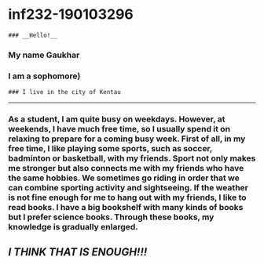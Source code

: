 # inf232-190103296
```
### __Hello!__
```
### My name Gaukhar
### I am a sophomore)
```
### I live in the city of Kentau
```
___


### As a student, I am quite busy on weekdays. However, at weekends, I have much free time, so I usually spend it on relaxing to prepare for a coming busy week. First of all, in my free time, I like playing some sports, such as soccer, badminton or basketball, with my friends. Sport not only makes me stronger but also connects me with my friends who have the same hobbies. We sometimes go riding in order that we can combine sporting activity and sightseeing. If the weather is not fine enough for me to hang out with my friends, I like to read books. I have a big bookshelf with many kinds of books but I prefer science books. Through these books, my knowledge is gradually enlarged. 

## ___I THINK THAT IS ENOUGH!!!___
